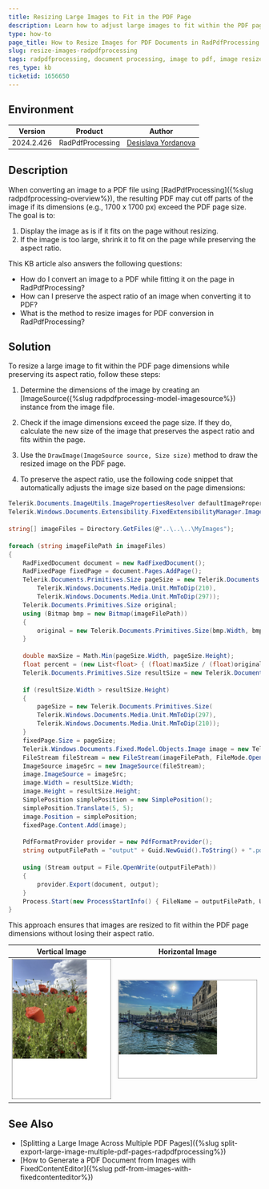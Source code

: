 ```yaml
---
title: Resizing Large Images to Fit in the PDF Page
description: Learn how to adjust large images to fit within the PDF page dimensions using RadPdfProcessing, preserving the aspect ratio.
type: how-to
page_title: How to Resize Images for PDF Documents in RadPdfProcessing
slug: resize-images-radpdfprocessing
tags: radpdfprocessing, document processing, image to pdf, image resize, aspect ratio
res_type: kb
ticketid: 1656650
---
```


## Environment

| Version | Product | Author | 
| --- | --- | ---- | 
| 2024.2.426| RadPdfProcessing |[Desislava Yordanova](https://www.telerik.com/blogs/author/desislava-yordanova)| 

## Description

When converting an image to a PDF file using [RadPdfProcessing]({%slug radpdfprocessing-overview%}), the resulting PDF may cut off parts of the image if its dimensions (e.g., 1700 x 1700 px) exceed the PDF page size. The goal is to:

1. Display the image as is if it fits on the page without resizing.
2. If the image is too large, shrink it to fit on the page while preserving the aspect ratio.

This KB article also answers the following questions:
- How do I convert an image to a PDF while fitting it on the page in RadPdfProcessing?
- How can I preserve the aspect ratio of an image when converting it to PDF?
- What is the method to resize images for PDF conversion in RadPdfProcessing?

## Solution

To resize a large image to fit within the PDF page dimensions while preserving its aspect ratio, follow these steps:

1. Determine the dimensions of the image by creating an [ImageSource({%slug radpdfprocessing-model-imagesource%}) instance from the image file.

2. Check if the image dimensions exceed the page size. If they do, calculate the new size of the image that preserves the aspect ratio and fits within the page.

3. Use the `DrawImage(ImageSource source, Size size)` method to draw the resized image on the PDF page.

4. To preserve the aspect ratio, use the following code snippet that automatically adjusts the image size based on the page dimensions:

```csharp
Telerik.Documents.ImageUtils.ImagePropertiesResolver defaultImagePropertiesResolver = new Telerik.Documents.ImageUtils.ImagePropertiesResolver();
Telerik.Windows.Documents.Extensibility.FixedExtensibilityManager.ImagePropertiesResolver = defaultImagePropertiesResolver;

string[] imageFiles = Directory.GetFiles(@"..\..\..\MyImages");

foreach (string imageFilePath in imageFiles)
{
    RadFixedDocument document = new RadFixedDocument();
    RadFixedPage fixedPage = document.Pages.AddPage();
    Telerik.Documents.Primitives.Size pageSize = new Telerik.Documents.Primitives.Size(
        Telerik.Windows.Documents.Media.Unit.MmToDip(210),
        Telerik.Windows.Documents.Media.Unit.MmToDip(297));
    Telerik.Documents.Primitives.Size original; 
    using (Bitmap bmp = new Bitmap(imageFilePath))
    {
        original = new Telerik.Documents.Primitives.Size(bmp.Width, bmp.Height);
    }
    
    double maxSize = Math.Min(pageSize.Width, pageSize.Height);
    float percent = (new List<float> { (float)maxSize / (float)original.Width, (float)maxSize / (float)original.Height }).Min();
    Telerik.Documents.Primitives.Size resultSize = new Telerik.Documents.Primitives.Size((int)Math.Floor(original.Width * percent), (int)Math.Floor(original.Height * percent));

    if (resultSize.Width > resultSize.Height)
    {
        pageSize = new Telerik.Documents.Primitives.Size(
        Telerik.Windows.Documents.Media.Unit.MmToDip(297),
        Telerik.Windows.Documents.Media.Unit.MmToDip(210));
    }
    fixedPage.Size = pageSize;
    Telerik.Windows.Documents.Fixed.Model.Objects.Image image = new Telerik.Windows.Documents.Fixed.Model.Objects.Image();
    FileStream fileStream = new FileStream(imageFilePath, FileMode.Open);
    ImageSource imageSrc = new ImageSource(fileStream);
    image.ImageSource = imageSrc;
    image.Width = resultSize.Width;
    image.Height = resultSize.Height;
    SimplePosition simplePosition = new SimplePosition();
    simplePosition.Translate(5, 5);
    image.Position = simplePosition;
    fixedPage.Content.Add(image);

    PdfFormatProvider provider = new PdfFormatProvider();
    string outputFilePath = "output" + Guid.NewGuid().ToString() + ".pdf";

    using (Stream output = File.OpenWrite(outputFilePath))
    {
        provider.Export(document, output);
    }
    Process.Start(new ProcessStartInfo() { FileName = outputFilePath, UseShellExecute = true });
}
``` 

This approach ensures that images are resized to fit within the PDF page dimensions without losing their aspect ratio.

|Vertical Image|Horizontal Image|
|----|----|
|![PdfProcessing Resize Vertical Image](images/pdf-processing-resize-vertical-image.png)|![PdfProcessing Resize Horizontal](images/pdf-processing-resize-horizontal-image.png)|      

## See Also

- [Splitting a Large Image Across Multiple PDF Pages]({%slug split-export-large-image-multiple-pdf-pages-radpdfprocessing%})
- [How to Generate a PDF Document from Images with FixedContentEditor]({%slug pdf-from-images-with-fixedcontenteditor%})
